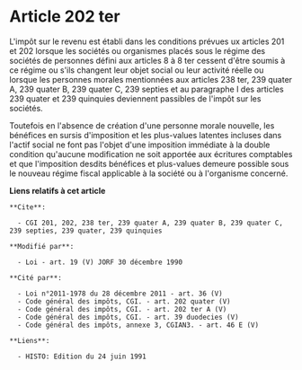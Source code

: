 # Article 202 ter

L'impôt sur le revenu est établi dans les conditions prévues ux articles 201 et 202 lorsque les sociétés ou organismes placés
sous le régime des sociétés de personnes défini aux articles 8 à 8 ter cessent d'être soumis à ce régime ou s'ils changent
leur objet social ou leur activité réelle ou lorsque les personnes morales mentionnées aux articles 238 ter, 239 quater A,
239 quater B, 239 quater C, 239 septies et au paragraphe I des articles 239 quater et 239 quinquies deviennent passibles de
l'impôt sur les sociétés.

Toutefois en l'absence de création d'une personne morale nouvelle, les bénéfices en sursis d'imposition et les plus-values
latentes incluses dans l'actif social ne font pas l'objet d'une imposition immédiate à la double condition qu'aucune
modification ne soit apportée aux écritures comptables et que l'imposition desdits bénéfices et plus-values demeure possible
sous le nouveau régime fiscal applicable à la société ou à l'organisme concerné.

**Liens relatifs à cet article**

	**Cite**:

	  - CGI 201, 202, 238 ter, 239 quater A, 239 quater B, 239 quater C, 239 septies, 239 quater, 239 quinquies

	**Modifié par**:

	  - Loi - art. 19 (V) JORF 30 décembre 1990

	**Cité par**:

	  - Loi n°2011-1978 du 28 décembre 2011 - art. 36 (V)
	  - Code général des impôts, CGI. - art. 202 quater (V)
	  - Code général des impôts, CGI. - art. 202 ter A (V)
	  - Code général des impôts, CGI. - art. 39 duodecies (V)
	  - Code général des impôts, annexe 3, CGIAN3. - art. 46 E (V)

	**Liens**:

	  - HISTO: Edition du 24 juin 1991
